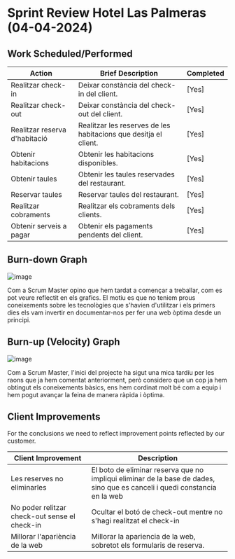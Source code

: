 # Sprint Review Hotel Las Palmeras (04-04-2024)

## Work Scheduled/Performed

| Action  | Brief Description  | Completed  
|---|---|---|
| Realitzar check-in  | Deixar constància del check-in del client. |   [Yes] |
| Realitzar check-out |  Deixar constància del check-out del client. |  [Yes] |
| Realitzar reserva d'habitació |  Realitzar les reserves de les habitacions que desitja el client. |  [Yes] |
| Obtenir habitacions |  Obtenir les habitacions disponibles. |  [Yes] |
| Obtenir taules |  Obtenir les taules reservades del restaurant. |  [Yes] |
| Reservar taules |  Reservar taules del restaurant. |  [Yes] |
| Realitzar cobraments | Realitzar els cobraments dels clients. | [Yes] |
| Obtenir serveis a pagar |  Obtenir els pagaments pendents del client. |  [Yes] |

## Burn-down Graph

![image](https://github.com/arnaums02/Joint-Project---Grup-B/assets/114426285/e9c497b7-60be-40af-9c51-5b81911ea00a)



Com a Scrum Master opino que hem tardat a començar a treballar, com es pot veure reflectit en els grafics. El motiu es que no teniem prous coneixements sobre les tecnològies que s'havien d'utilitzar i els primers dies els vam invertir en documentar-nos per fer una web òptima desde un principi.

## Burn-up (Velocity) Graph

![image](https://github.com/arnaums02/Joint-Project---Grup-B/assets/114426285/88183e8a-24cb-46bc-b9fc-2003ce977b90)

Com a Scrum Master, l'inici del projecte ha sigut una mica tardíu per les raons que ja hem comentat anteriorment, però considero que un cop ja hem obtingut els coneixements bàsics, ens hem cordinat molt bé com a equip i hem pogut avançar la feina de manera ràpida i òptima.

## Client Improvements 

For the conclusions we need to reflect improvement points reflected by our customer. 

| Client Improvement  | Description |  
|---|---|
| Les reserves no eliminarles | El boto de eliminar reserva que no impliqui eliminar de la base de dades, sino que es canceli i quedi constancia en la web  |  
| No poder relitzar check-out sense el check-in |  Ocultar el botó de check-out mentre no s'hagi realitzat el check-in | 
| Millorar l'apariència de la web  |  Millorar la apariencia de la web, sobretot els formularis de reserva. | 
